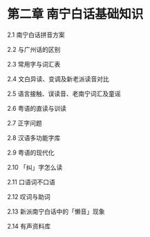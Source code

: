 # 第二章 南宁白话基础知识

2.1 南宁白话拼音方案

2.2 与广州话的区别

2.3 常用字与词汇表

2.4 文白异读、变调及新老派读音对比

2.5 语言接触、误读音、老南宁词汇及童谣

2.6 粤语的直读与训读

2.7 正字问题

2.8 汉语多功能字库

2.9 粤语的现代化

2.10 「纠」字怎么读

2.11 口语词不口语

2.12 叹词与助词

2.13 新派南宁白话中的「懒音」现象

2.14 有声资料库